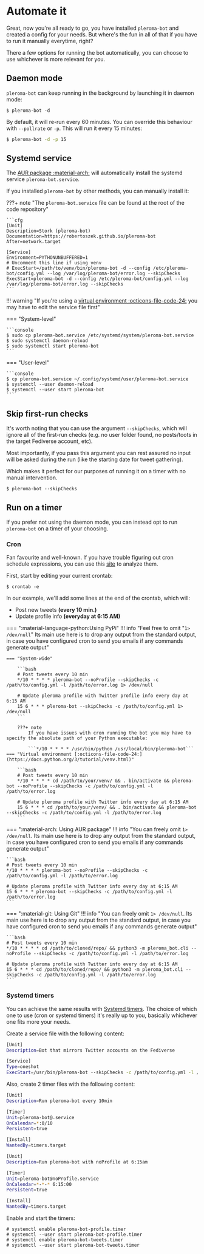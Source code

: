 # Automate it

Great, now you're all ready to go, you have installed ```pleroma-bot``` and created a config for your needs. But where's the fun in all of that if you have to run it manually everytime, right?

There a few options for running the bot automatically, you can choose to use whichever is more relevant for you.

## Daemon mode

`pleroma-bot` can keep running in the background by launching it in daemon mode:
```console
$ pleroma-bot -d
```
By default, it will re-run every 60 minutes. You can override this behaviour with `--pollrate` or `-p`.
This will run it every 15 minutes:
```bash
$ pleroma-bot -d -p 15
```

## Systemd service

The [AUR package :material-arch:](https://aur.archlinux.org/packages/python-pleroma-bot) will automatically install the systemd service `pleroma-bot.service`. 

If you installed `pleroma-bot` by other methods, you can manually install it:

???+ note "The `pleroma-bot.service` file can be found at the root of the code repository"

    ```cfg
    [Unit]
    Description=Stork (pleroma-bot)
    Documentation=https://robertoszek.github.io/pleroma-bot
    After=network.target

    [Service]
    Environment=PYTHONUNBUFFERED=1
    # Uncomment this line if using venv
    # ExecStart=/path/to/venv/bin/pleroma-bot -d --config /etc/pleroma-bot/config.yml --log /var/log/pleroma-bot/error.log --skipChecks
    ExecStart=pleroma-bot -d --config /etc/pleroma-bot/config.yml --log /var/log/pleroma-bot/error.log --skipChecks
    ```
    
!!! warning "If you're using a [virtual environment :octicons-file-code-24:](https://docs.python.org/3/tutorial/venv.html) you may have to edit the service file first"

=== "System-level"

    ```console
    $ sudo cp pleroma-bot.service /etc/systemd/system/pleroma-bot.service
    $ sudo systemctl daemon-reload
    $ sudo systemctl start pleroma-bot
    ```

=== "User-level"

    ```console
    $ cp pleroma-bot.service ~/.config/systemd/user/pleroma-bot.service
    $ systemctl --user daemon-reload
    $ systemctl --user start pleroma-bot
    ```



## Skip first-run checks

It's worth noting that you can use the argument ```--skipChecks```, which will ignore all of the first-run checks (e.g. no user folder found, no posts/toots in the target Fediverse account, etc).

Most importantly, if you pass this argument you can rest assured no input will be asked during the run (like the starting date for tweet gathering).

Which makes it perfect for our purposes of running it on a timer with no manual intervention.

```console
$ pleroma-bot --skipChecks
```

## Run on a timer

If you prefer not using the daemon mode, you can instead opt to run `pleroma-bot` on a timer of your choosing. 

### Cron

Fan favourite and well-known. 
If you have trouble figuring out cron schedule expressions, you can use this [site](https://crontab.guru/) to analyze them.

First, start by editing your current crontab:

```console
$ crontab -e
```

In our example, we'll add some lines at the end of the crontab, which will:

* Post new tweets **(every 10 min.)**
* Update profile info **(everyday at 6:15 AM)**


=== ":material-language-python:Using PyPi"
    !!! info "Feel free to omit "```1> /dev/null```" Its main use here is to drop any output from the standard output, in case you have configured cron to send you emails if any commands generate output"

    === "System-wide"

        ```bash
        # Post tweets every 10 min
        */10 * * * * pleroma-bot --noProfile --skipChecks -c /path/to/config.yml -l /path/to/error.log 1> /dev/null

        # Update pleroma profile with Twitter profile info every day at 6:15 AM
        15 6 * * * pleroma-bot --skipChecks -c /path/to/config.yml 1> /dev/null
        ```
        
        ???+ note 
            If you have issues with cron running the bot you may have to specify the absolute path of your Python executable:
            
            ```*/10 * * * * /usr/bin/python /usr/local/bin/pleroma-bot```
    === "Virtual environment [:octicons-file-code-24:](https://docs.python.org/3/tutorial/venv.html)"

        ```bash
        # Post tweets every 10 min
        */10 * * * * cd /path/to/your/venv/ && . bin/activate && pleroma-bot --noProfile --skipChecks -c /path/to/config.yml -l /path/to/error.log

        # Update pleroma profile with Twitter info every day at 6:15 AM
        15 6 * * * cd /path/to/your/venv/ && . bin/activate && pleroma-bot --skipChecks -c /path/to/config.yml -l /path/to/error.log
        ```
    

=== ":material-arch: Using AUR package"
    !!! info "You can freely omit ```1> /dev/null```. Its main use here is to drop any output from the standard output, in case you have configured cron to send you emails if any commands generate output"

    ```bash
    # Post tweets every 10 min
    */10 * * * * pleroma-bot --noProfile --skipChecks -c /path/to/config.yml -l /path/to/error.log

    # Update pleroma profile with Twitter info every day at 6:15 AM
    15 6 * * * pleroma-bot --skipChecks -c /path/to/config.yml -l /path/to/error.log
    ```

=== ":material-git: Using Git"
    !!! info "You can freely omit ```1> /dev/null```. Its main use here is to drop any output from the standard output, in case you have configured cron to send you emails if any commands generate output"

    ```bash
    # Post tweets every 10 min
    */10 * * * * cd /path/to/cloned/repo/ && python3 -m pleroma_bot.cli --noProfile --skipChecks -c /path/to/config.yml -l /path/to/error.log

    # Update pleroma profile with Twitter info every day at 6:15 AM
    15 6 * * * cd /path/to/cloned/repo/ && python3 -m pleroma_bot.cli --skipChecks -c /path/to/config.yml -l /path/to/error.log
    ```

### Systemd timers

You can achieve the same results with [Systemd timers](https://www.freedesktop.org/software/systemd/man/systemd.timer.html). The choice of which one to use (cron or systemd timers) it's really up to you, basically whichever one fits more your needs.

Create a service file with the following content:

```bash title="/etc/systemd/system/pleroma-bot@.service"
[Unit]
Description=Bot that mirrors Twitter accounts on the Fediverse

[Service]
Type=oneshot
ExecStart=/usr/bin/pleroma-bot --skipChecks -c /path/to/config.yml -l /path/to/error.log %i
```

Also, create 2 timer files with the following content:

```bash title="/etc/systemd/system/pleroma-bot-tweets.timer"
[Unit]
Description=Run pleroma-bot every 10min

[Timer]
Unit=pleroma-bot@.service
OnCalendar=*:0/10
Persistent=true

[Install]
WantedBy=timers.target
```

```bash title="/etc/systemd/system/pleroma-bot-profile.timer"
[Unit]
Description=Run pleroma-bot with noProfile at 6:15am

[Timer]
Unit=pleroma-bot@noProfile.service
OnCalendar=*-*-* 6:15:00
Persistent=true

[Install]
WantedBy=timers.target
```
Enable and start the timers:
```console
# systemctl enable pleroma-bot-profile.timer
# systemctl --user start pleroma-bot-profile.timer
# systemctl enable pleroma-bot-tweets.timer
# systemctl --user start pleroma-bot-tweets.timer
```